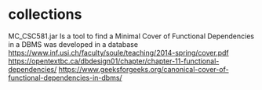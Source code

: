 # collections
MC_CSC581.jar
Is a tool to find a Minimal Cover of Functional Dependencies in a DBMS was developed in a database
https://www.inf.usi.ch/faculty/soule/teaching/2014-spring/cover.pdf
https://opentextbc.ca/dbdesign01/chapter/chapter-11-functional-dependencies/
https://www.geeksforgeeks.org/canonical-cover-of-functional-dependencies-in-dbms/
